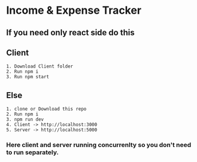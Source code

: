 # Income & Expense Tracker

## If you need only react side do this
## Client
    1. Download Client folder 
    2. Run npm i
    3. Run npm start

## Else
    1. clone or Download this repo
    2. Run npm i
    3. npm run dev
    4. Client -> http://localhost:3000
    5. Server -> http://localhost:5000

### Here client and server running concurrenlty so you don't need to run separately. 

